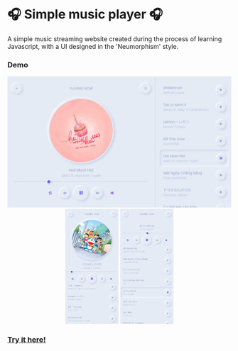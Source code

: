 # ️🎧 Simple music player 🎧
A simple music streaming website created during the process of learning Javascript, with a UI designed in the 'Neumorphism' style.️

### Demo
<div width="100%" align="center">
    <img src="./assets/img/demo/Nest Hub.png" alt="">
    <img height="260px" src="./assets/img/demo/iPhone 12 Pro.png" alt="">
    <img height="260px" src="./assets/img/demo/iPhone 12 Pro_2.png" alt="">
</div>
<h3><a href="https://ngomautruongqb.github.io/neumorphism-simple-music-player/" target="_blank" rel="noopener noreferrer">Try it here!</a></h3>
